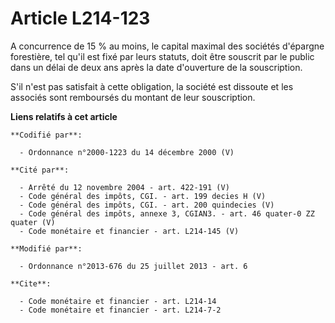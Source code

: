 # Article L214-123

A concurrence de 15 % au moins, le capital maximal des sociétés d'épargne forestière, tel qu'il est fixé par leurs statuts,
doit être souscrit par le public dans un délai de deux ans après la date d'ouverture de la souscription. 

S'il n'est pas satisfait à cette obligation, la société est dissoute et les associés sont remboursés du montant de leur
souscription.

**Liens relatifs à cet article**

	**Codifié par**:

	  - Ordonnance n°2000-1223 du 14 décembre 2000 (V)

	**Cité par**:

	  - Arrêté du 12 novembre 2004 - art. 422-191 (V)
	  - Code général des impôts, CGI. - art. 199 decies H (V)
	  - Code général des impôts, CGI. - art. 200 quindecies (V)
	  - Code général des impôts, annexe 3, CGIAN3. - art. 46 quater-0 ZZ quater (V)
	  - Code monétaire et financier - art. L214-145 (V)

	**Modifié par**:

	  - Ordonnance n°2013-676 du 25 juillet 2013 - art. 6

	**Cite**:

	  - Code monétaire et financier - art. L214-14
	  - Code monétaire et financier - art. L214-7-2
